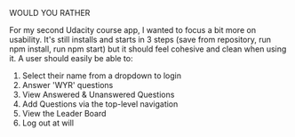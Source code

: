 WOULD YOU RATHER

For my second Udacity course app, I wanted to focus a bit more on usability. It's still installs and starts in 3 steps (save from repository, run npm install, run npm start) but it should feel cohesive and clean when using it. A user should easily be able to:  

1. Select their name from a dropdown to login
2. Answer 'WYR' questions
3. View Answered & Unanswered Questions
4. Add Questions via the top-level navigation
5. View the Leader Board
6. Log out at will


